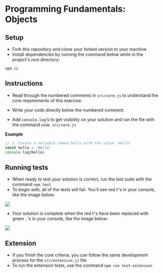 # Programming Fundamentals: Objects

## Setup

- Fork this repository and clone your forked version to your machine
- Install dependencies by running the command below while in the project's root directory:

`npm ci`

## Instructions

- Read through the numbered comments in `src/core.js` to understand the core requirements of this exercise.

- Write your code directly below the numbered comment.

- Add `console.log`'s to get visibility on your solution and run the file with the command `node src/core.js`

**Example**

```js
// 1. Create a variable named hello with the value 'Hello'
const hello = 'Hello'
console.log(hello)
```

## Running tests

- When ready to test your solution is correct, run the test suite with the command `npm test`
- To begin with, all of the tests will fail. You'll see red `F`'s in your console, like the image below:

![](./img/test-fail.png)

- Your solution is complete when the red `F`'s have been replaced with green `.`'s in your console, like the image below:

![](./img/test-success.png)

## Extension

- If you finish the core criteria, you can follow the same development process for the `src/extension.js` file
- To run the extension tests, use the command `npm run test-extension`
